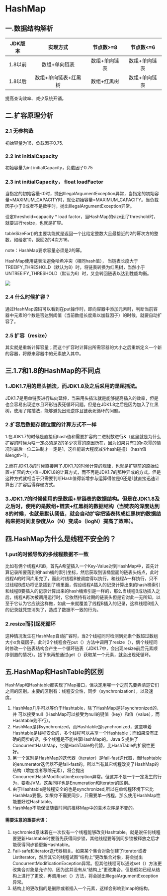 # HashMap

## 一.数据结构解析

| JDK版本 |       实现方式       |   节点数>=8   |   节点数<=6   |
| :-----: | :------------------: | :-----------: | :-----------: |
| 1.8以前 |    数组+单向链表     | 数组+单向链表 | 数组+单向链表 |
| 1.8以后 | 数组+单向链表+红黑树 |  数组+红黑树  | 数组+单向链表 |

提高查询效率、减少系统开销。

## 二.扩容原理分析

### 2.1 无参构造

初始容量为16，负载因子0.75.

### 2.2 int initialCapacity

初始容量为int initialCapacity，负载因子0.75

### 2.3 int initialCapacity， float loadFactor

当指定的初始容量<0时，抛出IllegalArgumentException异常，当指定的初始容量>MAXIMUM_CAPACITY时，就让初始容量=MAXIMUM_CAPACITY。当负载因子小于0或者不是数字时，抛出IllegalArgumentException异常。

设定threshold=capacity * load factor，当HashMap的size到了threshold时，就要进行resize，也就是扩容。

tableSizeFor()的主要功能就是返回一个比给定整数大且最接近的2的幂次方的整数，如给定10，返回2的4次方16。

note：HashMap要求容量必须是2的幂。

HashMap使用链表法避免哈希冲突（相同hash值）， 当链表长度大于TREEIFY_THRESHOLD（默认为8）时，将链表转换为红黑树，当然小于UNTREEIFY_THRESHOLD（默认为6）时，又会转回链表以达到性能均衡。

![](C:\Users\14579\Pictures\笔记图\HashMap.png)

### 2.4 什么时候扩容？

通过HashMap源码可以看到在put操作时，即向容器中添加元素时，判断当前容器中元素的个数是否达到阈值（当前数组长度乘以加载因子）的时候，就要自动扩容了。

### 2.5 扩容（resize）

其实就是重新计算容量；而这个扩容时计算出所需容器的大小之后重新定义一个新的容器，将原来容器中的元素放入其中。

## 三.1.7和1.8的HashMap的不同点

### 1.JDK1.7用的是头插法，而JDK1.8及之后采用的是尾插法。

JDK1.7是用单链表进行纵向延伸，当采用头插法就是能够提高插入的效率，但是也会容易出现逆序且环形链表死循环问题。但是在JDK1.8之后是因为加入了红黑树，使用了尾插法，能够避免出现逆序且链表死循环的问题。

### 2.扩容后数据存储位置的计算方式不一样

1.在JDK1.7的时候是直接用hash值和需要扩容的二进制数进行&（这里就是为什么扩容的时候为啥一定必须是2的多少次幂的原因所在，因为如果只有2的n次幂的情况时最后一位二进制才一定是1，这样能最大程度减少hash碰撞）（hash值&length-1）。

2.而在JDK1.8的时候直接用了JDK1.7的时候计算的规律，也就是扩容前的原始位置+扩容的大小值=JDK1.8的计算方式，而不再是JDK1.7的那种异或的方式。但是这种方式就相当于只需要判断Hash值得新增参与运算得位是0还是1就直接迅速计算出了扩容后得存储方式。

### 3.JDK1.7的时候使用的是数组+单链表的数据结构。但是在JDK1.8及之后时，使用的是数组+链表+红黑树的数据结构（当链表的深度达到8的时候，也就是默认阈值，就会自动扩容把链表转成红黑树的数据结构来把时间复杂度从o（N）变成o（logN）提高了效率）。

## 四.HashMap为什么是线程不安全的？

### 1.put的时候导致的多线程数据不一致

比如有俩个线程A和B，首先A希望插入一个Key-Value对到HashMap中，首先计算记录所要落到的hash桶的索引坐标，然后获取到该桶里面的链表头结点，此时线程A的时间片用完了，而此时线程B被调度得以执行，和线程A一样执行，只不过线程B成功将记录插到了桶里面，假设线程A插入的记录计算出来的hash桶索引和线程B要插入的记录计算出来的hash桶索引是一样的，那么当线程B成功插入之后，线程A再次被调用运行时，它依然持有过期的链表头但是它对此一无所知，以至于它认为它应该这样做，如此一来就覆盖了线程B插入的记录，这样线程B插入的记录就凭空消失了，造成了数据不一致的行为。

### 2.resize而引起死循环

这种情况发生在HashMap自动扩容时，当2个线程同时检测到元素个数超过数组大小x负载因子。此时2个线程会在put（）方法中调用了resize（），俩个线程同时修改一个链表结构会产生一个循环链表（JDK1.7中，会出现resize前后元素顺序倒置的情况）。接下来再想通过get（）获取某一个元素，就会出现死循环。

## 五.HashMap和HashTable的区别

HashMap和Hashtable都实现了Map接口，但决定用哪一个之前先要弄清楚它们之间的区别。主要的区别有：线程安全性，同步（synchronization），以及速度。

1. HashMap几乎可以等价于Hashtable，除了HashMap是非synchronized的，并 可以接受null（HashMap可以接受为null的键值（key）和值（value），而Hashtable则不行）。
2. HashMap是非synchronized，而Hashtable是synchronized，这意味着Hashtable是线程安全的，多个线程可以共享一个Hashtable；而如果没有正确的同步的话，多个线程是不能共享HashMap的。Java 5 提供了ConcurrentHashMap，它是HashTable的代替，比HashTable的扩展性更好。
3. 另一个区别是HashMap的迭代器（iterator）是fail-fast迭代器，而Hashtable的enumerator迭代器不是fail-fast的。所以当有其它线程改变了HashMap的结构（增加或者移除元素），将会抛出ConcurrentHashModificationException异常。但这并不是一个一定发生的行为，要看JVM。这条同样也是Enumeration和Iterator的区别。
4. 由于Hashtable是线程安全的也是synchronized,所以在单线程环境下它比HashMap要慢。如果你不需要同步，只需要单一线程，那么使用HashMap性能要好过Hashtable。
5. HashMap不能保证随着时间的推移Map中的袁术次序是不变的。

#### 需要注意的重要术语：

1. sychronied意味着在一次仅有一个线程能够改变Hashtable。就是说任何线程要更新Hashtable时要首先获得同步锁，其他线程要等到同步锁被释放之后才能获得同步锁更新Hashtable。
2. Fail-safe和iterator迭代器相关。如果某个集合对象创建了iterator或者Listlterator，然后其它的线程试图“结构上”更改集合对象，将会抛出ConcurrentModificationException异常。但其他线程可以通过set（）方法更改集合对象是允许的，因为这并没有从“结构上”更改集合。但是假如已经从结构上进行了更改，再调用set（）方法，将会抛出IllegalArgumentException异常。
3. 结构上的更改指的是删除或者插入一个元素，这样会影响到map的结构。